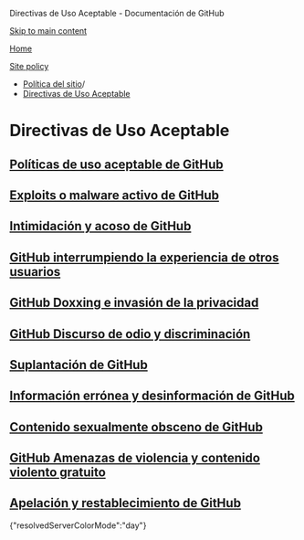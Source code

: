 Directivas de Uso Aceptable - Documentación de GitHub

[Skip to main content](#main-content)

[Home](/es)

[Site policy](/es/site-policy)

* [Política del sitio](/es/site-policy)/
* [Directivas de Uso Aceptable](/es/site-policy/acceptable-use-policies)

Directivas de Uso Aceptable
==========

[Políticas de uso aceptable de GitHub](/es/site-policy/acceptable-use-policies/github-acceptable-use-policies)
----------

[Exploits o malware activo de GitHub](/es/site-policy/acceptable-use-policies/github-active-malware-or-exploits)
----------

[Intimidación y acoso de GitHub](/es/site-policy/acceptable-use-policies/github-bullying-and-harassment)
----------

[GitHub interrumpiendo la experiencia de otros usuarios](/es/site-policy/acceptable-use-policies/github-disrupting-the-experience-of-other-users)
----------

[GitHub Doxxing e invasión de la privacidad](/es/site-policy/acceptable-use-policies/github-doxxing-and-invasion-of-privacy)
----------

[GitHub Discurso de odio y discriminación](/es/site-policy/acceptable-use-policies/github-hate-speech-and-discrimination)
----------

[Suplantación de GitHub](/es/site-policy/acceptable-use-policies/github-impersonation)
----------

[Información errónea y desinformación de GitHub](/es/site-policy/acceptable-use-policies/github-misinformation-and-disinformation)
----------

[Contenido sexualmente obsceno de GitHub](/es/site-policy/acceptable-use-policies/github-sexually-obscene-content)
----------

[GitHub Amenazas de violencia y contenido violento gratuito](/es/site-policy/acceptable-use-policies/github-threats-of-violence-and-gratuitously-violent-content)
----------

[Apelación y restablecimiento de GitHub](/es/site-policy/acceptable-use-policies/github-appeal-and-reinstatement)
----------

{"resolvedServerColorMode":"day"}

